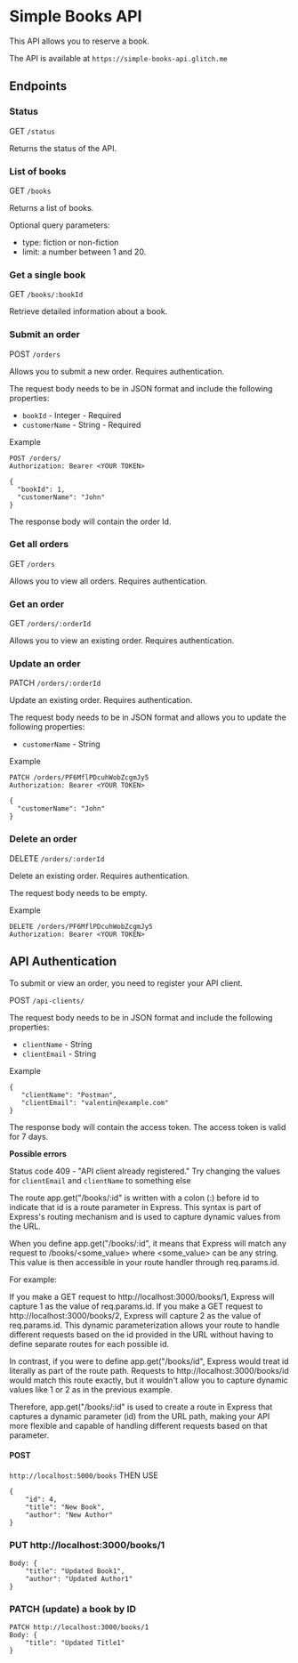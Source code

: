 # Simple Books API

This API allows you to reserve a book.

The API is available at `https://simple-books-api.glitch.me`

## Endpoints

### Status

GET `/status`

Returns the status of the API.

### List of books

GET `/books`

Returns a list of books.

Optional query parameters:

-   type: fiction or non-fiction
-   limit: a number between 1 and 20.

### Get a single book

GET `/books/:bookId`

Retrieve detailed information about a book.

### Submit an order

POST `/orders`

Allows you to submit a new order. Requires authentication.

The request body needs to be in JSON format and include the following properties:

-   `bookId` - Integer - Required
-   `customerName` - String - Required

Example

```
POST /orders/
Authorization: Bearer <YOUR TOKEN>

{
  "bookId": 1,
  "customerName": "John"
}
```

The response body will contain the order Id.

### Get all orders

GET `/orders`

Allows you to view all orders. Requires authentication.

### Get an order

GET `/orders/:orderId`

Allows you to view an existing order. Requires authentication.

### Update an order

PATCH `/orders/:orderId`

Update an existing order. Requires authentication.

The request body needs to be in JSON format and allows you to update the following properties:

-   `customerName` - String

Example

```
PATCH /orders/PF6MflPDcuhWobZcgmJy5
Authorization: Bearer <YOUR TOKEN>

{
  "customerName": "John"
}
```

### Delete an order

DELETE `/orders/:orderId`

Delete an existing order. Requires authentication.

The request body needs to be empty.

Example

```
DELETE /orders/PF6MflPDcuhWobZcgmJy5
Authorization: Bearer <YOUR TOKEN>
```

## API Authentication

To submit or view an order, you need to register your API client.

POST `/api-clients/`

The request body needs to be in JSON format and include the following properties:

-   `clientName` - String
-   `clientEmail` - String

Example

```
{
   "clientName": "Postman",
   "clientEmail": "valentin@example.com"
}
```

The response body will contain the access token. The access token is valid for 7 days.

**Possible errors**

Status code 409 - "API client already registered." Try changing the values for `clientEmail` and `clientName` to something else

The route app.get("/books/:id" is written with a colon (:) before id to indicate that id is a route parameter in Express. This syntax is part of Express's routing mechanism and is used to capture dynamic values from the URL.

When you define app.get("/books/:id", it means that Express will match any request to /books/<some_value> where <some_value> can be any string. This value is then accessible in your route handler through req.params.id.

For example:

If you make a GET request to http://localhost:3000/books/1, Express will capture 1 as the value of req.params.id.
If you make a GET request to http://localhost:3000/books/2, Express will capture 2 as the value of req.params.id.
This dynamic parameterization allows your route to handle different requests based on the id provided in the URL without having to define separate routes for each possible id.

In contrast, if you were to define app.get("/books/id", Express would treat id literally as part of the route path. Requests to http://localhost:3000/books/id would match this route exactly, but it wouldn't allow you to capture dynamic values like 1 or 2 as in the previous example.

Therefore, app.get("/books/:id" is used to create a route in Express that captures a dynamic parameter (id) from the URL path, making your API more flexible and capable of handling different requests based on that parameter.

#### POST

`http://localhost:5000/books`
THEN USE

```
{
    "id": 4,
    "title": "New Book",
    "author": "New Author"
}
```

### PUT http://localhost:3000/books/1

```
Body: {
    "title": "Updated Book1",
    "author": "Updated Author1"
}
```

### PATCH (update) a book by ID

```
PATCH http://localhost:3000/books/1
Body: {
    "title": "Updated Title1"
}
```

